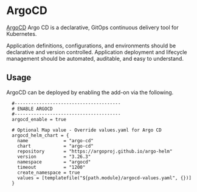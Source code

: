 # ArgoCD

[ArgoCD](https://argo-cd.readthedocs.io/en/stable/) Argo CD is a declarative, GitOps continuous delivery tool for Kubernetes.

Application definitions, configurations, and environments should be declarative and version controlled. Application deployment and lifecycle management should be automated, auditable, and easy to understand.
## Usage

ArgoCD can be deployed by enabling the add-on via the following.

```hcl
  #---------------------------------------
  # ENABLE ARGOCD
  #---------------------------------------
  argocd_enable = true

  # Optional Map value - Override values.yaml for Argo CD
  argocd_helm_chart = {
    name             = "argo-cd"
    chart            = "argo-cd"
    repository       = "https://argoproj.github.io/argo-helm"
    version          = "3.26.3"
    namespace        = "argocd"
    timeout          = "1200"
    create_namespace = true
    values = [templatefile("${path.module}/argocd-values.yaml", {})]
  }
```
